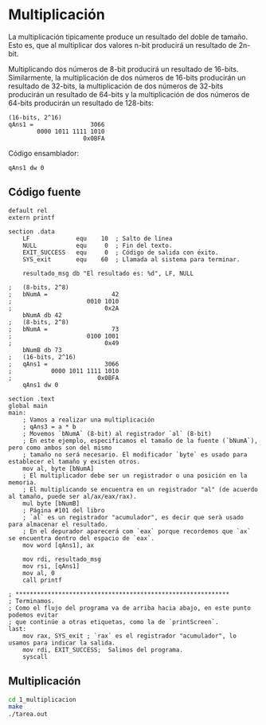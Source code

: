 # Multiplicación

La multiplicación tipicamente produce un resultado del doble de tamaño. Esto es, que al multiplicar dos valores n-bit producirá un resultado de 2n-bit.

Multiplicando dos números de 8-bit producirá un resultado de 16-bits. Similarmente, la multiplicación de dos números de 16-bits producirán un resultado de 32-bits, la multiplicación de dos números de 32-bits producirán un resultado de 64-bits y la multiplicación de dos números de 64-bits producirán un resultado de 128-bits:

```
(16-bits, 2^16)
qAns1 =                3066
        0000 1011 1111 1010
                     0x0BFA
```

Código ensamblador:

```assembly
qAns1 dw 0
```

## Código fuente

```assembly
default rel
extern printf

section .data
    LF             equ    10  ; Salto de línea
    NULL           equ     0  ; Fin del texto.
    EXIT_SUCCESS   equ     0  ; Código de salida con éxito.
    SYS_exit       equ    60  ; Llamada al sistema para terminar.

    resultado_msg db "El resultado es: %d", LF, NULL

;   (8-bits, 2^8)
;   bNumA =                  42
;                     0010 1010
;                          0x2A
    bNumA db 42
;   (8-bits, 2^8)
;   bNumA =                  73
;                     0100 1001
;                          0x49
    bNumB db 73
;   (16-bits, 2^16)
;   qAns1 =                3066
;           0000 1011 1111 1010
;                        0x0BFA
    qAns1 dw 0

section .text
global main
main:
    ; Vamos a realizar una multiplicación
    ; qAns3 = a * b
    ; Movemos `bNumA` (8-bit) al registrador `al` (8-bit)
    ; En este ejemplo, especificamos el tamaño de la fuente (`bNumA`), pero como ambos son del mismo 
    ; tamaño no será necesario. El modificador `byte` es usado para establecer el tamaño y existen otros.
    mov al, byte [bNumA]
    ; El multiplicador debe ser un registrador o una posición en la memoria.
    ; El multiplicando se encuentra en un registrador "al" (de acuerdo al tamaño, puede ser al/ax/eax/rax).
    mul byte [bNumB]
    ; Página #101 del libro
    ; `al` es un registrador "acumulador", es decir que serà usado para almacenar el resultado.
    ; En el depurador aparecerá com `eax` porque recordemos que `ax` se encuentra dentro del espacio de `eax`.
    mov word [qAns1], ax

    mov rdi, resultado_msg
    mov rsi, [qAns1]
    mov al, 0
    call printf

; ************************************************************
; Terminamos.
; Como el flujo del programa va de arriba hacia abajo, en este punto podemos evitar
; que continúe a otras etiquetas, como la de `printScreen`.
last:
    mov rax, SYS_exit ; `rax` es el registrador "acumulador", lo usamos para indicar la salida.
    mov rdi, EXIT_SUCCESS;  Salimos del programa.
    syscall
```

## Multiplicación

```bash
cd 1_multiplicacion
make
./tarea.out
```
